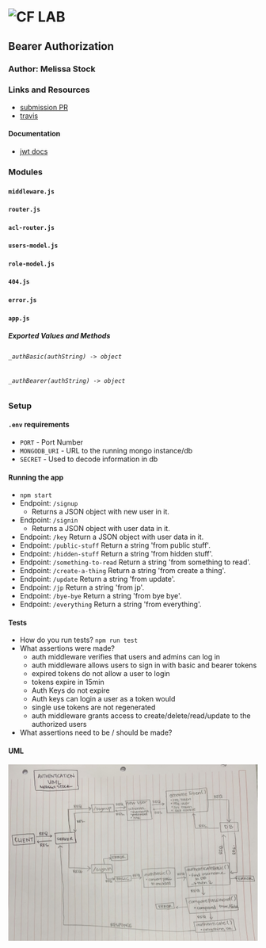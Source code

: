 ![CF](http://i.imgur.com/7v5ASc8.png) LAB
=================================================

## Bearer Authorization

### Author: Melissa Stock

### Links and Resources
* [submission PR](https://github.com/401-advancedjs/bearer-auth/pull/1)
* [travis](https://www.travis-ci.com/)

#### Documentation
* [jwt docs](https://www.npmjs.com/package/jsonwebtoken)

### Modules
#### `middleware.js`
#### `router.js`
#### `acl-router.js`
#### `users-model.js`
#### `role-model.js`
#### `404.js`
#### `error.js`
#### `app.js`

##### Exported Values and Methods

###### `_authBasic(authString) -> object`

###### `_authBearer(authString) -> object`

### Setup
#### `.env` requirements
* `PORT` - Port Number
* `MONGODB_URI` - URL to the running mongo instance/db
* `SECRET` - Used to decode information in db

#### Running the app
* `npm start`
* Endpoint: `/signup`
  * Returns a JSON object with new user in it.
* Endpoint: `/signin`
  * Returns a JSON object with user data in it.
* Endpoint: `/key`
  Return a JSON object with user data in it.
* Endpoint: `/public-stuff`
  Return a string 'from public stuff'.
* Endpoint: `/hidden-stuff`
  Return a string 'from hidden stuff'.
* Endpoint: `/something-to-read`
  Return a string 'from something to read'.
* Endpoint: `/create-a-thing`
  Return a string 'from create a thing'.
* Endpoint: `/update`
  Return a string 'from update'.
* Endpoint: `/jp`
  Return a string 'from jp'.
* Endpoint: `/bye-bye`
  Return a string 'from bye bye'.
* Endpoint: `/everything`
  Return a string 'from everything'.
  
#### Tests
* How do you run tests? `npm run test`
* What assertions were made?
  * auth middleware verifies that users and admins can log in
  * auth middleware allows users to sign in with basic and bearer tokens
  * expired tokens do not allow a user to login
  * tokens expire in 15min
  * Auth Keys do not expire
  * Auth keys can login a user as a token would
  * single use tokens are not regenerated
  * auth middleware grants access to create/delete/read/update to the authorized users
* What assertions need to be / should be made?

#### UML
![authorization uml](./auth-server/assets/uml.jpg)

